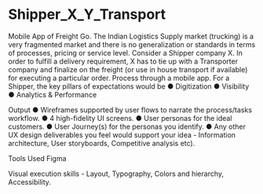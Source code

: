 # Shipper_X_Y_Transport
Mobile App of Freight Go.
The Indian Logistics Supply market (trucking) is a very fragmented market and there is no
generalization or standards in terms of processes, pricing or service level.
Consider a Shipper company X. In order to fulfill a delivery requirement, X has to tie up with a
Transporter company and finalize on the freight (or use in house transport if available) for
executing a particular order.
Process through a mobile app. For a Shipper, the key pillars of expectations would be
● Digitization
● Visibility
● Analytics & Performance

Output
● Wireframes supported by user flows to narrate the process/tasks workflow.
● 4 high-fidelity UI screens.
● User personas for the ideal customers.
● User Journey(s) for the personas you identify.
● Any other UX design deliverables you feel would support your idea - Information
architecture, User storyboards, Competitive analysis etc).

Tools Used
Figma

Visual execution skills - Layout, Typography, Colors and hierarchy, Accessibility.
